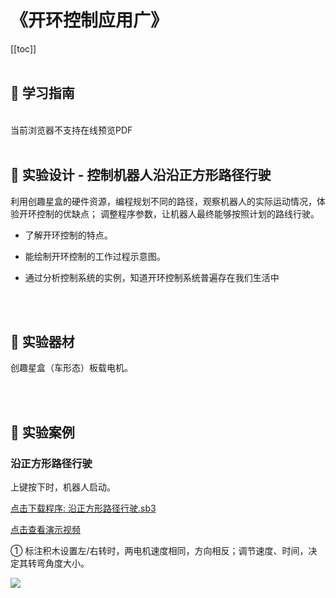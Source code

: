 # 《开环控制应用广》

[[toc]]
<br><br>

## 📒 学习指南

<br>
<object data="/tutorial/starbox_yj/pdf/第10课开环控制应用广.pdf" type="application/pdf" width=1200 height=800 name="开环控制应用广">
当前浏览器不支持在线预览PDF
</object>

<br>
<br>

## 📐 实验设计 - 控制机器人沿沿正方形路径行驶

利用创趣星盒的硬件资源，编程规划不同的路径，观察机器人的实际运动情况，体验开环控制的优缺点； 调整程序参数，让机器人最终能够按照计划的路线行驶。

- 了解开环控制的特点。

- 能绘制开环控制的工作过程示意图。

- 通过分析控制系统的实例，知道开环控制系统普遍存在我们生活中

<br><br>

## 🧰 实验器材

创趣星盒（车形态）板载电机。

<br><br>

## 🌰 实验案例

### 沿正方形路径行驶

上键按下时，机器人启动。

<a href="/tutorial/starbox_yj/sb3/03/沿正方形路径行驶.sb3">点击下载程序: 沿正方形路径行驶.sb3</a>

<a href="https://www.cfunworld.com" target="_blank">点击查看演示视频</a>

① 标注积木设置左/右转时，两电机速度相同，方向相反；调节速度、时间，决定其转弯角度大小。

<img src="/images/03/沿正方形路径行驶.png">








